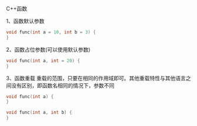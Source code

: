 C++函数

1、函数默认参数
```c++
void func(int a = 10, int b = 3) {
}
```


2、函数占位参数(可以使用默认参数)
```c++
void func(int a, int = 20) {
}
```


3、函数重载
重载的范围，只要在相同的作用域即可。其他重载特性与其他语言之间没有区别，即函数名相同的情况下，参数不同
```c++
void func(int a) {
}

void func(int a, int b) {
}
```
